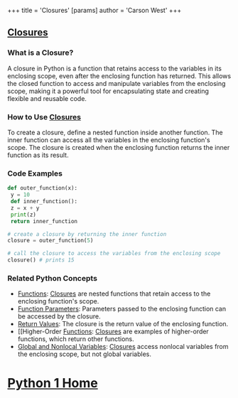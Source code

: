 +++
 title = 'Closures'
[params]
	author = 'Carson West'
+++
## [Closures](./../closures/)

### What is a Closure?
A closure in Python is a function that retains access to the variables in its enclosing scope, even after the enclosing function has returned. This allows the closed function to access and manipulate variables from the enclosing scope, making it a powerful tool for encapsulating state and creating flexible and reusable code.

### How to Use [Closures](./../closures/)
To create a closure, define a nested function inside another function. The inner function can access all the variables in the enclosing function's scope. The closure is created when the enclosing function returns the inner function as its result.

### Code Examples
```python
def outer_function(x):
 y = 10
 def inner_function():
 z = x + y
 print(z)
 return inner_function

# create a closure by returning the inner function
closure = outer_function(5)

# call the closure to access the variables from the enclosing scope
closure() # prints 15
```

### Related Python Concepts

- [Functions](./../functions/): [Closures](./../closures/) are nested functions that retain access to the enclosing function's scope.
- [Function Parameters](./../function-parameters/): Parameters passed to the enclosing function can be accessed by the closure.
- [Return Values](./../return-values/): The closure is the return value of the enclosing function.
- [[Higher-Order [Functions](./../functions/): [Closures](./../closures/) are examples of higher-order functions, which return other functions.
- [Global and Nonlocal Variables](./../global-and-nonlocal-variables/): [Closures](./../closures/) access nonlocal variables from the enclosing scope, but not global variables.
# [Python 1 Home](./../python-1-home/)